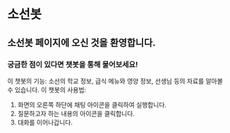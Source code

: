 # 소선봇
## 소선봇 페이지에 오신 것을 환영합니다.
### 궁금한 점이 있다면 챗봇을 통해 물어보세요!

이 챗봇의 기능: 소선의 학교 정보, 급식 메뉴와 영양 정보, 선생님 등의 자료를 알아볼 수 있습니다.
이 챗봇의 사용법: 
 1. 화면의 오른쪽 하단에 채팅 아이콘을 클릭하여 실행합니다.
 2. 질문하고자 하는 내용의 아이콘을 클릭합니다.
 3. 대화를 이어나갑니다. 
